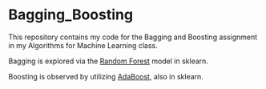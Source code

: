 # Bagging_Boosting

This repository contains my code for the Bagging and Boosting assignment in my Algorithms for Machine Learning class.

Bagging is explored via the [Random Forest](https://scikit-learn.org/stable/modules/generated/sklearn.ensemble.RandomForestRegressor.html) model in sklearn.

Boosting is observed by utilizing [AdaBoost](https://scikit-learn.org/stable/modules/generated/sklearn.ensemble.AdaBoostRegressor.html), also in sklearn.

